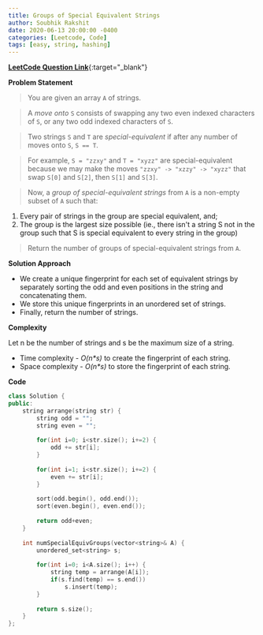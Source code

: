 ```yaml
---
title: Groups of Special Equivalent Strings
author: Soubhik Rakshit
date: 2020-06-13 20:00:00 -0400
categories: [Leetcode, Code]
tags: [easy, string, hashing]
---
```


[**LeetCode Question Link**](https://leetcode.com/problems/groups-of-special-equivalent-strings/){:target="_blank"}

**Problem Statement**

> You are given an array `A` of strings.

> A _move onto_ `S` consists of swapping any two even indexed characters of `S`, or any two odd indexed characters of `S`.

> Two strings `S` and `T` are _special-equivalent_ if after any number of moves onto `S`, `S == T`.

> For example, `S = "zzxy"` and `T = "xyzz"` are special-equivalent because we may make the moves `"zzxy" -> "xzzy" -> "xyzz"` that swap `S[0]` and `S[2]`, then `S[1]` and `S[3]`.

> Now, a _group of special-equivalent strings_ from `A` is a non-empty subset of `A` such that:

1. Every pair of strings in the group are special equivalent, and;
2. The group is the largest size possible (ie., there isn't a string S not in the group such that S is special equivalent to every string in the group)

> Return the number of groups of special-equivalent strings from `A`.

**Solution Approach**

* We create a unique fingerprint for each set of equivalent strings by separately sorting the odd and even positions in the string and concatenating them.
* We store this unique fingerprints in an unordered set of strings.
* Finally, return the number of strings.

**Complexity**

Let n be the number of strings and s be the maximum size of a string.
* Time complexity - _O(n*s)_ to create the fingerprint of each string.
* Space complexity - _O(n*s)_ to store the fingerprint of each string.

**Code**

```c++
class Solution {
public:
    string arrange(string str) {
        string odd = "";
        string even = "";
        
        for(int i=0; i<str.size(); i+=2) {
            odd += str[i];
        }
        
        for(int i=1; i<str.size(); i+=2) {
            even += str[i];
        }
        
        sort(odd.begin(), odd.end());
        sort(even.begin(), even.end());
        
        return odd+even;
    }
    
    int numSpecialEquivGroups(vector<string>& A) {
        unordered_set<string> s;
        
        for(int i=0; i<A.size(); i++) {
            string temp = arrange(A[i]);
            if(s.find(temp) == s.end())
                s.insert(temp);
        }
        
        return s.size();
    }
};
```